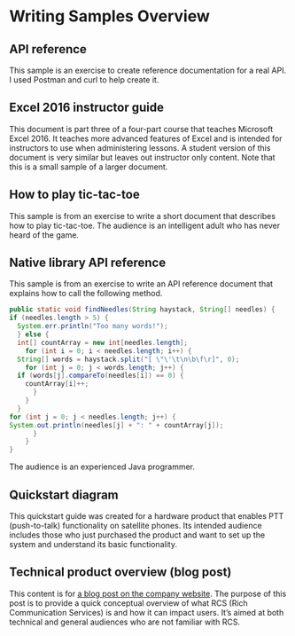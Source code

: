 # Writing Samples Overview

## API reference

This sample is an exercise to create reference documentation for a real API. I used Postman and curl to help create it. 

## Excel 2016 instructor guide

This document is part three of a four-part course that teaches Microsoft Excel 2016. It teaches more advanced features of Excel and is intended for instructors to use when administering lessons. A student version of this document is very similar but leaves out instructor only content. Note that this is a small sample of a larger document. 

## How to play tic-tac-toe

This sample is from an exercise to write a short document that describes how to play tic-tac-toe. The audience is an intelligent adult who has never heard of the game. 

## Native library API reference

This sample is from an exercise to write an API reference document that explains how to call the following method. 

```Java
public static void findNeedles(String haystack, String[] needles) {
if (needles.length > 5) {
  System.err.println("Too many words!");
  } else {
  int[] countArray = new int[needles.length];
    for (int i = 0; i < needles.length; i++) {
  String[] words = haystack.split("[ \"\'\t\n\b\f\r]", 0);    
    for (int j = 0; j < words.length; j++) {
  if (words[j].compareTo(needles[i]) == 0) {
    countArray[i]++;
      }
    }
  }
for (int j = 0; j < needles.length; j++) {
System.out.println(needles[j] + ": " + countArray[j]);
      }
    }
}
```
The audience is an experienced Java programmer.

## Quickstart diagram

This quickstart guide was created for a hardware product that enables PTT (push-to-talk) functionality on satellite phones. Its intended audience includes those who just purchased the product and want to set up the system and understand its basic functionality.  

## Technical product overview (blog post)

This content is for [a blog post on the company website](https://sigmastcomms.com/what-is-rcs/). The purpose of this post is to provide a quick conceptual overview of what RCS (Rich Communication Services) is and how it can impact users. It’s aimed at both technical and general audiences who are not familiar with RCS.
